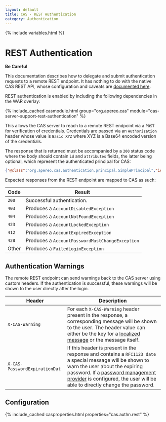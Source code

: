 ```yaml
---
layout: default
title: CAS - REST Authentication
category: Authentication
---
```

{% include variables.html %}


# REST Authentication

<div class="alert alert-warning"><strong>Be Careful</strong><p>This documentation describes
how to delegate and submit authentication requests to a remote REST endpoint. It has nothing
to do with the native CAS REST API, whose configuration and caveats are
<a href="../protocol/REST-Protocol.html">documented here</a>.</p></div>

REST authentication is enabled by including the following dependencies in the WAR overlay:

{% include_cached casmodule.html group="org.apereo.cas" module="cas-server-support-rest-authentication" %}

This allows the CAS server to reach to a remote REST endpoint via a `POST` for verification of credentials.
Credentials are passed via an `Authorization` header whose value is `Basic XYZ` where XYZ is a
Base64 encoded version of the credentials.

The response that is returned must be accompanied by a `200`
status code where the body should contain `id` and `attributes` fields, the latter being optional,
which represent the authenticated principal for CAS:

```json
{"@class":"org.apereo.cas.authentication.principal.SimplePrincipal","id":"casuser","attributes":{}}
```

Expected responses from the REST endpoint are mapped to CAS as such:

| Code  | Result                                          |
|-------|-------------------------------------------------|
| `200` | Successful authentication.                      |
| `403` | Produces a `AccountDisabledException`           |
| `404` | Produces a `AccountNotFoundException`           |
| `423` | Produces a `AccountLockedException`             |
| `412` | Produces a `AccountExpiredException`            |
| `428` | Produces a `AccountPasswordMustChangeException` |
| Other | Produces a `FailedLoginException`               |

## Authentication Warnings

The remote REST endpoint can send warnings back to the CAS server using custom headers.
If the authentication is successful, these warnings will be shown to the user directly after the login.

| Header                        | Description                                                                                                                                                                                                                                                                                                      |
|-------------------------------|------------------------------------------------------------------------------------------------------------------------------------------------------------------------------------------------------------------------------------------------------------------------------------------------------------------|
| `X-CAS-Warning`               | For each `X-CAS-Warning` header present in the response, a corresponding message will be shown to the user. The header value can either be the key for a [localized message](../ux/User-Interface-Customization-Localization.html) or the message itself.                                                        |
| `X-CAS-PasswordExpirationDat` | If this header is present in the response and contains a `RFC1123 date` a special message will be shown to warn the user about the expiring password. If a [password management provider](../password_management/Password-Management.html) is configured, the user will be able to directly change the password. |

## Configuration

{% include_cached casproperties.html properties="cas.authn.rest" %}

